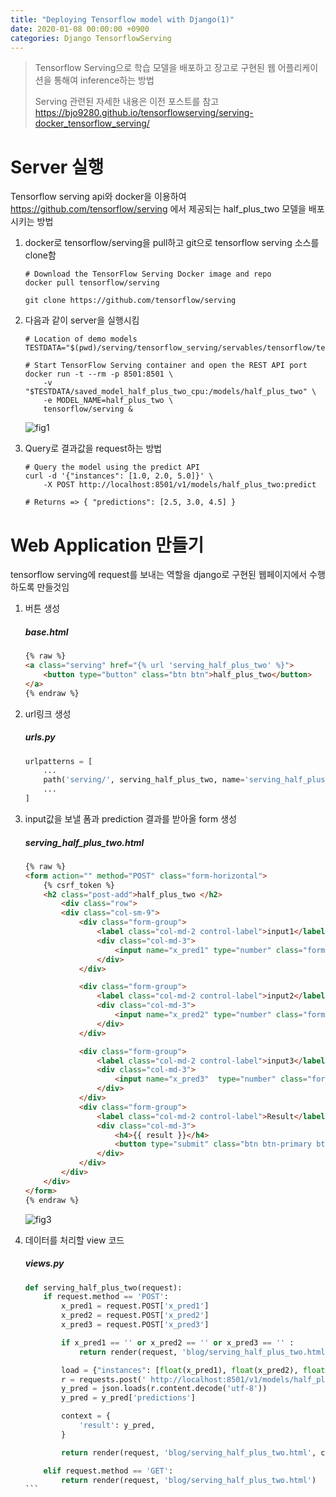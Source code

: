 ```yaml
---
title: "Deploying Tensorflow model with Django(1)"
date: 2020-01-08 00:00:00 +0900
categories: Django TensorflowServing
---
```


> Tensorflow Serving으로 학습 모델을 배포하고 장고로 구현된 웹 어플리케이션을 통해여 inference하는 방법
>
> Serving 관련된 자세한 내용은 이전 포스트를 참고 <https://bjo9280.github.io/tensorflowserving/serving-docker_tensorflow_serving/> 

# Server 실행

Tensorflow serving api와 docker을 이용하여 <https://github.com/tensorflow/serving> 에서 제공되는 half_plus_two 모델을  배포시키는 방법

1. docker로 tensorflow/serving을 pull하고 git으로 tensorflow serving 소스를 clone함

   ```shell
   # Download the TensorFlow Serving Docker image and repo
   docker pull tensorflow/serving
   
   git clone https://github.com/tensorflow/serving
   ```

2. 다음과 같이 server을 실행시킴

   ```shell
   # Location of demo models
   TESTDATA="$(pwd)/serving/tensorflow_serving/servables/tensorflow/testdata"
   
   # Start TensorFlow Serving container and open the REST API port
   docker run -t --rm -p 8501:8501 \
       -v "$TESTDATA/saved_model_half_plus_two_cpu:/models/half_plus_two" \
       -e MODEL_NAME=half_plus_two \
       tensorflow/serving &
   ```

   ![fig1](https://bjo9280.github.io/assets/images/2020-01-08/serving.png)

3. Query로 결과값을 request하는 방법

   ```shell
   # Query the model using the predict API
   curl -d '{"instances": [1.0, 2.0, 5.0]}' \
       -X POST http://localhost:8501/v1/models/half_plus_two:predict
   
   # Returns => { "predictions": [2.5, 3.0, 4.5] }
   ```

#  Web Application 만들기

tensorflow serving에 request를 보내는 역할을 django로 구현된 웹페이지에서 수행하도록 만들것임

1. 버튼 생성

   ##### base.html

   ```html
   {% raw %}
   <a class="serving" href="{% url 'serving_half_plus_two' %}">
       <button type="button" class="btn btn">half_plus_two</button>
   </a>
   {% endraw %}
   ```

2. url링크 생성

   ##### urls.py

   ```python
   urlpatterns = [
       ...
       path('serving/', serving_half_plus_two, name='serving_half_plus_two'),
       ...
   ]
   ```

   

3. input값을 보낼 폼과 prediction 결과를 받아올 form 생성 

   ##### serving_half_plus_two.html

   ```html
   {% raw %}
   <form action="" method="POST" class="form-horizontal">
       {% csrf_token %}
       <h2 class="post-add">half_plus_two </h2>
           <div class="row">
           <div class="col-sm-9">
               <div class="form-group">
                   <label class="col-md-2 control-label">input1</label>
                   <div class="col-md-3">
                       <input name="x_pred1" type="number" class="form-control" value="{{ x_pred1 }}" placeholder="">
                   </div>
               </div>
   
               <div class="form-group">
                   <label class="col-md-2 control-label">input2</label>
                   <div class="col-md-3">
                       <input name="x_pred2" type="number" class="form-control" value="{{ x_pred2 }}" placeholder="">
                   </div>
               </div>
   
               <div class="form-group">
                   <label class="col-md-2 control-label">input3</label>
                   <div class="col-md-3">
                       <input name="x_pred3"  type="number" class="form-control" value="{{ x_pred3 }}" placeholder="">
                   </div>
               </div>
               <div class="form-group">
                   <label class="col-md-2 control-label">Result</label>
                   <div class="col-md-3">
                       <h4>{{ result }}</h4>
                       <button type="submit" class="btn btn-primary btn-lg">submit</button>
                   </div>
               </div>
           </div>
       </div>
   </form>
   {% endraw %}
   ```

   ![fig3](https://bjo9280.github.io/assets/images/2020-01-08/web2.png)

4. 데이터를 처리할 view 코드

   ##### views.py

   ```python
   def serving_half_plus_two(request):
       if request.method == 'POST':
           x_pred1 = request.POST['x_pred1']
           x_pred2 = request.POST['x_pred2']
           x_pred3 = request.POST['x_pred3']
   
           if x_pred1 == '' or x_pred2 == '' or x_pred3 == '' :
               return render(request, 'blog/serving_half_plus_two.html')
   
           load = {"instances": [float(x_pred1), float(x_pred2), float(x_pred3)]} #[1.0, 2.0, 5.0]
           r = requests.post(' http://localhost:8501/v1/models/half_plus_two:predict', json=load)
           y_pred = json.loads(r.content.decode('utf-8'))
           y_pred = y_pred['predictions']
   
           context = {
               'result': y_pred,
           }
   
           return render(request, 'blog/serving_half_plus_two.html', context)
   
       elif request.method == 'GET':
           return render(request, 'blog/serving_half_plus_two.html')
   ​```
   ```

   





